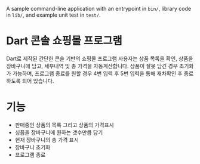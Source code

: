 A sample command-line application with an entrypoint in `bin/`, library code
in `lib/`, and example unit test in `test/`.
# Dart 콘솔 쇼핑몰 프로그램
Dart로 제작된 간단한 콘솔 기반의 쇼핑몰 프로그램
사용자는 상품 목록을 확인, 상품을 장바구니에 담고, 세부내역 및 총 가격을 자동계산합니다.
상품이 잘못 담긴 경우 초기화가 가능하며, 프로그램 종료를 원할 경우 4번 입력 후 5번 입력을 통해 재차확인 후 종료하도록 되어 있습니다.

# 기능
- 판매중인 상품의 목록 그리고 상품의 가격표시
- 싱픔을 장바구니에 원하는 갯수만큼 담기
- 현재 장바구니의 총 가격 표시
- 장바구니 초기화
- 프로그램 종료